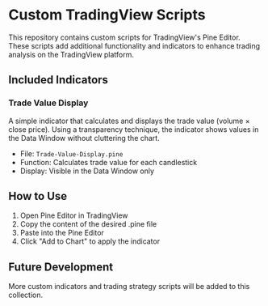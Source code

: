 # Custom TradingView Scripts

This repository contains custom scripts for TradingView's Pine Editor. These scripts add additional functionality and indicators to enhance trading analysis on the TradingView platform.

## Included Indicators

### Trade Value Display

A simple indicator that calculates and displays the trade value (volume × close price). Using a transparency technique, the indicator shows values in the Data Window without cluttering the chart.

- File: `Trade-Value-Display.pine`
- Function: Calculates trade value for each candlestick
- Display: Visible in the Data Window only

## How to Use

1. Open Pine Editor in TradingView
2. Copy the content of the desired .pine file
3. Paste into the Pine Editor
4. Click "Add to Chart" to apply the indicator

## Future Development

More custom indicators and trading strategy scripts will be added to this collection.
